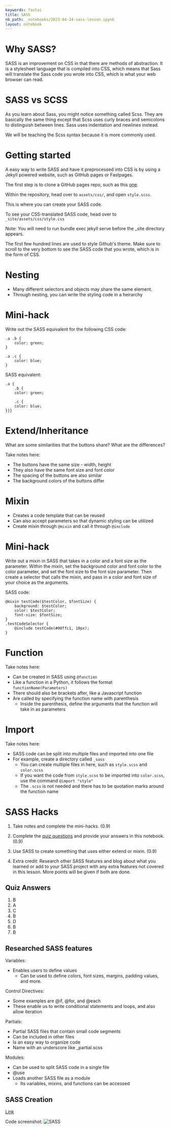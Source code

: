 ```yaml
---
keywords: fastai
title: SASS
nb_path: _notebooks/2023-04-24-sass-lesson.ipynb
layout: notebook
---
```


<!--
#################################################
### THIS FILE WAS AUTOGENERATED! DO NOT EDIT! ###
#################################################
# file to edit: _notebooks/2023-04-24-sass-lesson.ipynb
-->

<div class="container" id="notebook-container">
        
<div class="cell border-box-sizing text_cell rendered"><div class="inner_cell">
<div class="text_cell_render border-box-sizing rendered_html">
<h1 id="Why-SASS?">Why SASS?<a class="anchor-link" href="#Why-SASS?"> </a></h1><p>SASS is an improvement on CSS in that there are methods of abstraction. It is a stylesheet language that is compiled into CSS, which means that Sass will translate the Sass code you wrote into CSS, which is what your web browser can read.</p>
<h1 id="SASS-vs-SCSS">SASS vs SCSS<a class="anchor-link" href="#SASS-vs-SCSS"> </a></h1><p>As you learn about Sass, you might notice something called Scss. They are basically the same thing except that Scss uses curly braces and semicolons to distinguish between lines. Sass uses indentation and newlines instead.</p>
<p>We will be teaching the Scss syntax because it is more commonly used.</p>

</div>
</div>
</div>
<div class="cell border-box-sizing text_cell rendered"><div class="inner_cell">
<div class="text_cell_render border-box-sizing rendered_html">
<h1 id="Getting-started">Getting started<a class="anchor-link" href="#Getting-started"> </a></h1><p>A easy way to write SASS and have it preprocessed into CSS is by using a Jekyll powered website, such as GitHub pages or Fastpages.</p>
<p>The first step is to clone a GitHub pages repo, such as this <a href="https://github.com/lwu1822/sassy_squad">one</a>.</p>
<p>Within the repository, head over to <code>assets/css/</code>, and open <code>style.scss</code>.</p>
<p>This is where you can create your SASS code.</p>
<p>To see your CSS-translated SASS code, head over to <code>_site/assets/css/style.css</code></p>
<p>Note: You will need to run bundle exec jekyll serve before the _site directory appears.</p>
<p>The first few hundred lines are used to style Github's theme. Make sure to scroll to the very bottom to see the SASS code that you wrote, which is in the form of CSS.</p>

</div>
</div>
</div>
<div class="cell border-box-sizing text_cell rendered"><div class="inner_cell">
<div class="text_cell_render border-box-sizing rendered_html">
<h1 id="Nesting">Nesting<a class="anchor-link" href="#Nesting"> </a></h1><ul>
<li>Many different selectors and objects may share the same element.</li>
<li>Through nesting, you can write the styling code in a heirarchy</li>
</ul>

</div>
</div>
</div>
<div class="cell border-box-sizing text_cell rendered"><div class="inner_cell">
<div class="text_cell_render border-box-sizing rendered_html">
<h1 id="Mini-hack">Mini-hack<a class="anchor-link" href="#Mini-hack"> </a></h1><p>Write out the SASS equivalent for the following CSS code:</p>

<pre><code>.a .b {
    color: green;
}

.a .c {
    color: blue;
}</code></pre>
<p>SASS equivalent:</p>

<pre><code>.a {
    .b {
    color: green;

    .c {
    color: blue;
}}}</code></pre>

</div>
</div>
</div>
<div class="cell border-box-sizing text_cell rendered"><div class="inner_cell">
<div class="text_cell_render border-box-sizing rendered_html">
<h1 id="Extend/Inheritance">Extend/Inheritance<a class="anchor-link" href="#Extend/Inheritance"> </a></h1><p>What are some similarities that the buttons share? What are the differences?</p>
<p>Take notes here:</p>
<ul>
<li>The buttons have the same size - width, height</li>
<li>They also have the same font size and font color</li>
<li>The spacing of the buttons are also similar</li>
<li>The background colors of the buttons differ </li>
</ul>

</div>
</div>
</div>
<div class="cell border-box-sizing text_cell rendered"><div class="inner_cell">
<div class="text_cell_render border-box-sizing rendered_html">
<h1 id="Mixin">Mixin<a class="anchor-link" href="#Mixin"> </a></h1><ul>
<li>Creates a code template that can be reused</li>
<li>Can also accept parameters so that dynamic styling can be utilized</li>
<li>Create mixin through <code>@mixin</code> and call it through <code>@include</code></li>
</ul>

</div>
</div>
</div>
<div class="cell border-box-sizing text_cell rendered"><div class="inner_cell">
<div class="text_cell_render border-box-sizing rendered_html">
<h1 id="Mini-hack">Mini-hack<a class="anchor-link" href="#Mini-hack"> </a></h1><p>Write out a mixin in SASS that takes in a color and a font size as the parameter. Within the mixin, set the background color and font color to the color parameter, and set the font size to the font size parameter. Then create a selector that calls the mixin, and pass in a color and font size of your choice as the arguments.</p>
<p>SASS code:</p>

<pre><code>@mixin testCode($testColor, $fontSize) {
    background: $testColor;
    color: $testColor;
    font-size: $fontSize;
}
.testCodeSelector {
    @include testCode(#00ffc1, 10px);
}</code></pre>

</div>
</div>
</div>
<div class="cell border-box-sizing text_cell rendered"><div class="inner_cell">
<div class="text_cell_render border-box-sizing rendered_html">
<h1 id="Function">Function<a class="anchor-link" href="#Function"> </a></h1><p>Take notes here:</p>
<ul>
<li>Can be created in SASS using <code>@function</code></li>
<li>Like a function in a Python, it follows the format <code>functionName(Parameters)</code></li>
<li>There should also be brackets after, like a Javascript function</li>
<li>Are called by specifying the function name with parenthesis<ul>
<li>Inside the parenthesis, define the arguments that the function will take in as parameters</li>
</ul>
</li>
</ul>

</div>
</div>
</div>
<div class="cell border-box-sizing text_cell rendered"><div class="inner_cell">
<div class="text_cell_render border-box-sizing rendered_html">
<h1 id="Import">Import<a class="anchor-link" href="#Import"> </a></h1><p>Take notes here:</p>
<ul>
<li>SASS code can be split into multiple files and imported into one file</li>
<li>For example, create a directory called <code>_sass</code><ul>
<li>You can create multiple files in here, such as <code>style.scss</code> and <code>color.scss</code></li>
<li>If you want the code from <code>style.scss</code> to be imported into <code>color.scss</code>, use the command <code>@import "style"</code></li>
<li>The <code>.scss</code> is not needed and there has to be quotation marks around the function name</li>
</ul>
</li>
</ul>

</div>
</div>
</div>
<div class="cell border-box-sizing text_cell rendered"><div class="inner_cell">
<div class="text_cell_render border-box-sizing rendered_html">
<h1 id="SASS-Hacks">SASS Hacks<a class="anchor-link" href="#SASS-Hacks"> </a></h1><ol>
<li><p>Take notes and complete the mini-hacks. (0.9)</p>
</li>
<li><p>Complete the <a href="https://lwu1822.github.io/sassy_squad/quizQuestions">quiz questions</a> and provide your answers in this notebook. (0.9)</p>
</li>
<li><p>Use SASS to create something that uses either extend or mixin. (0.9)</p>
</li>
<li><p>Extra credit: Research other SASS features and blog about what you learned or add to your SASS project with any extra features not covered in this lesson. More points will be given if both are done.</p>
</li>
</ol>

</div>
</div>
</div>
<div class="cell border-box-sizing text_cell rendered"><div class="inner_cell">
<div class="text_cell_render border-box-sizing rendered_html">
<h2 id="Quiz-Answers">Quiz Answers<a class="anchor-link" href="#Quiz-Answers"> </a></h2><ol>
<li>B</li>
<li>A</li>
<li>C</li>
<li>B</li>
<li>D</li>
<li>B</li>
<li>B</li>
</ol>

</div>
</div>
</div>
<div class="cell border-box-sizing text_cell rendered"><div class="inner_cell">
<div class="text_cell_render border-box-sizing rendered_html">
<h2 id="Researched-SASS-features">Researched SASS features<a class="anchor-link" href="#Researched-SASS-features"> </a></h2><p>Variables:</p>
<ul>
<li>Enables users to define values<ul>
<li>Can be used to define colors, font sizes, margins, padding values, and more.</li>
</ul>
</li>
</ul>
<p>Control Directives:</p>
<ul>
<li>Some examples are @if, @for, and @each</li>
<li>These enable us to write conditional statements and loops, and also allow iteration</li>
</ul>
<p>Partials:</p>
<ul>
<li>Partial SASS files that contain small code segments</li>
<li>Can be included in other files</li>
<li>Is an easy way to organize code</li>
<li>Name with an underscore like _partial.scss</li>
</ul>
<p>Modules:</p>
<ul>
<li>Can be used to split SASS code in a single file</li>
<li>@use</li>
<li>Loads another SASS file as a module<ul>
<li>Its variables, mixins, and functions can be accessed</li>
</ul>
</li>
</ul>

</div>
</div>
</div>
<div class="cell border-box-sizing text_cell rendered"><div class="inner_cell">
<div class="text_cell_render border-box-sizing rendered_html">
<h2 id="SASS-Creation">SASS Creation<a class="anchor-link" href="#SASS-Creation"> </a></h2><p><a href="">Link</a></p>
<p>Code screenshot: <img src="images/sass-hacks.png" alt="SASS"></p>

</div>
</div>
</div>
</div>
 

